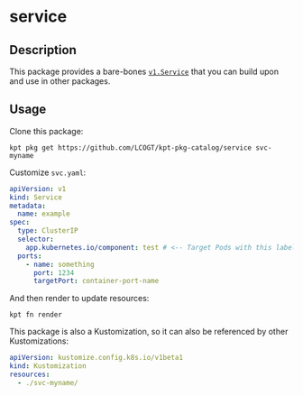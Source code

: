 # service

## Description

This package provides a bare-bones [`v1.Service`](https://kubernetes.io/docs/concepts/services-networking/service/)
that you can build upon and use in other packages.

## Usage

Clone this package:

```shell
kpt pkg get https://github.com/LCOGT/kpt-pkg-catalog/service svc-myname
```

Customize `svc.yaml`:

```yaml
apiVersion: v1
kind: Service
metadata:
  name: example
spec:
  type: ClusterIP
  selector:
    app.kubernetes.io/component: test # <-- Target Pods with this label
  ports:
    - name: something
      port: 1234
      targetPort: container-port-name
```

And then render to update resources:

```shell
kpt fn render
```

This package is also a Kustomization, so it can also be referenced by other
Kustomizations:

```yaml
apiVersion: kustomize.config.k8s.io/v1beta1
kind: Kustomization
resources:
  - ./svc-myname/
```
